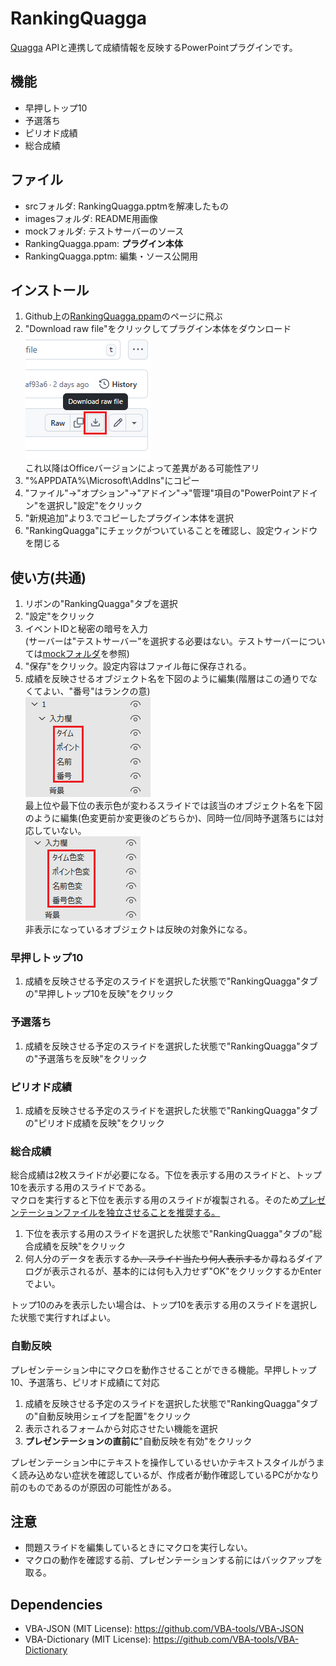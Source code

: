 # RankingQuagga
[Quagga](https://quagga.studio) APIと連携して成績情報を反映するPowerPointプラグインです。

## 機能
- 早押しトップ10
- 予選落ち
- ピリオド成績
- 総合成績

## ファイル
- srcフォルダ: RankingQuagga.pptmを解凍したもの
- imagesフォルダ: README用画像
- mockフォルダ: テストサーバーのソース
- RankingQuagga.ppam: **プラグイン本体**
- RankingQuagga.pptm: 編集・ソース公開用

## インストール
1. Github上の[RankingQuagga.ppam](RankingQuagga.ppam)のページに飛ぶ
2. "Download raw file"をクリックしてプラグイン本体をダウンロード  
![download-raw-file](images/download-raw-file.png)  
これ以降はOfficeバージョンによって差異がある可能性アリ
3. "%APPDATA%\Microsoft\AddIns"にコピー
4. "ファイル"→"オプション"→"アドイン"→"管理"項目の"PowerPointアドイン"を選択し"設定"をクリック
5. "新規追加"より3.でコピーしたプラグイン本体を選択
6. "RankingQuagga"にチェックがついていることを確認し、設定ウィンドウを閉じる

## 使い方(共通)
1. リボンの"RankingQuagga"タブを選択
2. "設定"をクリック
3. イベントIDと秘密の暗号を入力  
\(サーバーは"テストサーバー"を選択する必要はない。テストサーバーについては[mockフォルダ](mock)を参照)
4. "保存"をクリック。設定内容はファイル毎に保存される。
5. 成績を反映させるオブジェクト名を下図のように編集(階層はこの通りでなくてよい、"番号"はランクの意)  
![object-name](images/object-name.png)  
最上位や最下位の表示色が変わるスライドでは該当のオブジェクト名を下図のように編集(色変更前か変更後のどちらか)、同時一位/同時予選落ちには対応していない。  
![object-name-irohen](images/object-name-irohen.png)  
非表示になっているオブジェクトは反映の対象外になる。

### 早押しトップ10
1. 成績を反映させる予定のスライドを選択した状態で"RankingQuagga"タブの"早押しトップ10を反映"をクリック

### 予選落ち
1. 成績を反映させる予定のスライドを選択した状態で"RankingQuagga"タブの"予選落ちを反映"をクリック

### ピリオド成績
1. 成績を反映させる予定のスライドを選択した状態で"RankingQuagga"タブの"ピリオド成績を反映"をクリック

### 総合成績
総合成績は2枚スライドが必要になる。下位を表示する用のスライドと、トップ10を表示する用のスライドである。  
マクロを実行すると下位を表示する用のスライドが複製される。そのため<ins>プレゼンテーションファイルを独立させることを推奨する。</ins>
1. 下位を表示する用のスライドを選択した状態で"RankingQuagga"タブの"総合成績を反映"をクリック
2. 何人分のデータを表示する~~か、スライド当たり何人表示する~~か尋ねるダイアログが表示されるが、基本的には何も入力せず"OK"をクリックするかEnterでよい。

トップ10のみを表示したい場合は、トップ10を表示する用のスライドを選択した状態で実行すればよい。

### 自動反映
プレゼンテーション中にマクロを動作させることができる機能。早押しトップ10、予選落ち、ピリオド成績にて対応  
1. 成績を反映させる予定のスライドを選択した状態で"RankingQuagga"タブの"自動反映用シェイプを配置"をクリック
2. 表示されるフォームから対応させたい機能を選択
3. **プレゼンテーションの直前に**"自動反映を有効"をクリック

プレゼンテーション中にテキストを操作しているせいかテキストスタイルがうまく読み込めない症状を確認しているが、作成者が動作確認しているPCがかなり前のものであるのが原因の可能性がある。

## 注意
- 問題スライドを編集しているときにマクロを実行しない。
- マクロの動作を確認する前、プレゼンテーションする前にはバックアップを取る。

## Dependencies
- VBA-JSON (MIT License): https://github.com/VBA-tools/VBA-JSON
- VBA-Dictionary (MIT License): https://github.com/VBA-tools/VBA-Dictionary
